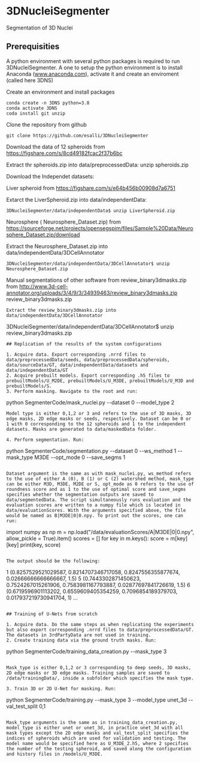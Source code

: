 # 3DNucleiSegmenter

Segmentation of 3D Nuclei

## Prerequisities

A python environment with several python packages is required to run 3DNucleiSegmenter.
A one to setup the python environment is to install Anaconda  (www.anaconda.com), activate it and create an enviroment (called here 3DNS)

Create an environment and install packages
```
conda create -n 3DNS python=3.8
conda activate 3DNS
coda install git unzip
```
Clone the repository from github
```
git clone https://github.com/esalli/3DNucleiSegmenter
```
Download the data of 12 spheroids from https://figshare.com/s/8cd49182fcac2f37b6bc

Extract thr spheroids.zip into data/preprocessedData: unzip spheroids.zip

Download the Independet datasets:

Liver spheroid from https://figshare.com/s/e64b456b00908d7a6751

Extarct the LiverSpheroid.zip  into data/independentData: 
```
3DNucleiSegmenter/data/independentData$ unzip LiverSpheroid.zip
```
Neurosphere ( Neurosphere_Dataset.zip) from https://sourceforge.net/projects/opensegspim/files/Sample%20Data/Neurosphere_Dataset.zip/download

Extract the Neurosphere_Dataset.zip into data/independentData/3DCellAnnotator
```
3DNucleiSegmenter/data/independentData/3DCellAnnotator$ unzip Neurosphere_Dataset.zip
```
Manual segmentations of other software from review_binary3dmasks.zip from  http://www.3d-cell-annotator.org/uploads/3/4/9/3/34939463/review_binary3dmasks.zip
review_binary3dmasks.zip
```
Extract the review_binary3dmasks.zip into data/independentData/3DCellAnnotator
```
3DNucleiSegmenter/data/independentData/3DCellAnnotator$ unzip review_binary3dmasks.zip
```
## Replication of the results of the system configurations

1. Acquire data. Export corresponding .nrrd files to data/preprocessedData/seeds, data/preprocessedData/spheroids, data/sourceData/GT, data/independentData/datasets and data/independentData/GT
2. Acquire prebuilt models. Export corresponding .h5 files to prebuiltModels/U_M2DE, prebuiltModels/U_M3DE, prebuiltModels/U_M3D and prebuiltModels/S.
3. Perform masking. Navigate to the root and run:
```
python SegmenterCode/mask_nuclei.py --dataset 0 --model_type 2
```
Model type is either 0,1,2 or 3 and refers to the use of 3D masks, 3D edge masks, 2D edge masks or seeds, respectively. Dataset can be 0 or 1 with 0 corresponding to the 12 spheroids and 1 to the independent datasets. Masks are generated to data/maskedData folder. 

4. Perform segmentation. Run:

```
python SegmenterCode/segmentation.py --dataset 0 --ws_method 1 --mask_type M3DE --opt_mode 0 --save_segms 1
```

Dataset argument is the same as with mask_nuclei.py, ws_method refers to the use of either A (0), B (1) or C (2) watershed method, mask_type can be either M3D, M3DE, M2DE or S, opt_mode as 0 refers to the use of roundness score and as 1 to the use of optimal score and save_segms specifies whether the segmentation outputs are saved to data/segmentedData. The script simultaneously runs evaluation and the evaluation scores are written to a numpy file which is located in data/evaluationScores. With the arguments specified above, the file would be named as B|M3DE|0|0.npy. To print out the scores, one can run:

```
import numpy as np
m = np.load("/data/evaluationScores/A|M3DE|0|0.npy", allow_pickle = True).item()
scores = []
for key in m.keys():
    score = m[key][key]
    print(key, score)
```

The output should be the following:

```
1 (0.8257529521029587, 0.8214707346717058, 0.8247556355877674, 0.02666666666666667, 1.5)
5 (0.7443302871450623, 0.7524267015261906, 0.7583981167793887, 0.02877697841726619, 1.5)
6 (0.6719596901113202, 0.6559609405354259, 0.7096854189379703, 0.017937219730941704, 1)
...
```

## Training of U-Nets from scratch

1. Acquire data. Do the same steps as when replicating the experiments but also export corresponding .nrrd files to data/preprocessedData/GT. The datasets in 3rdPartyData are not used in training.
2. Create training data via the ground truth masks. Run:

```
python SegmenterCode/training_data_creation.py --mask_type 3
```

Mask_type is either 0,1,2 or 3 corresponding to deep seeds, 3D masks, 2D edge masks or 3D edge masks. Training samples are saved to /data/trainingData/, inside a subfolder which specifies the mask type.    

3. Train 3D or 2D U-Net for masking. Run:

```
python SegmenterCode/training.py --mask_type 3 --model_type unet_3d --val_test_split 0,1
```

Mask_type arguments is the same as in training_data_creation.py, model_type is either unet or unet_3d, in practice unet_3d with all mask types except the 2D edge masks and val_test_split specifies the indices of spheroids which are used for validation and testing. The model name would be specified here as U_M3DE_2.h5, where 2 specifies the number of the testing spheroid, and saved along the configuration and history files in /models/U_M3DE.

